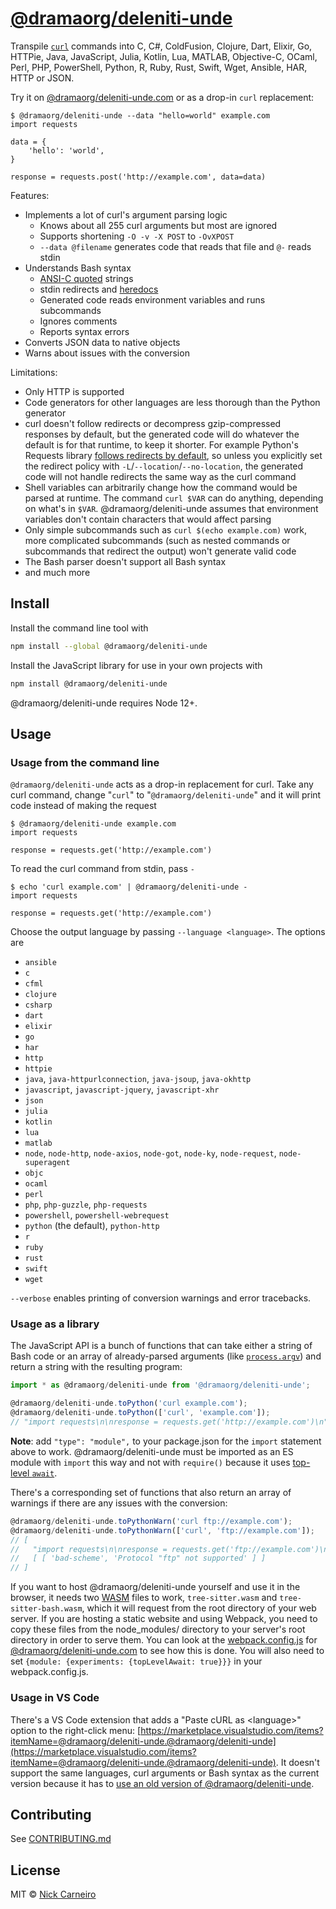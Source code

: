 # [@dramaorg/deleniti-unde](https://@dramaorg/deleniti-unde.com)

Transpile [`curl`](https://en.wikipedia.org/wiki/CURL) commands into C, C#, ColdFusion, Clojure, Dart, Elixir, Go, HTTPie, Java, JavaScript, Julia, Kotlin, Lua, MATLAB, Objective-C, OCaml, Perl, PHP, PowerShell, Python, R, Ruby, Rust, Swift, Wget, Ansible, HAR, HTTP or JSON.

Try it on [@dramaorg/deleniti-unde.com](https://@dramaorg/deleniti-unde.com) or as a drop-in `curl` replacement:

```shell
$ @dramaorg/deleniti-unde --data "hello=world" example.com
import requests

data = {
    'hello': 'world',
}

response = requests.post('http://example.com', data=data)
```

Features:

- Implements a lot of curl's argument parsing logic
  - Knows about all 255 curl arguments but most are ignored
  - Supports shortening `-O -v -X POST` to `-OvXPOST`
  - `--data @filename` generates code that reads that file and `@-` reads stdin
- Understands Bash syntax
  - [ANSI-C quoted](https://www.gnu.org/software/bash/manual/bash.html#ANSI_002dC-Quoting) strings
  - stdin redirects and [heredocs](https://www.gnu.org/software/bash/manual/bash.html#Here-Documents)
  - Generated code reads environment variables and runs subcommands
  - Ignores comments
  - Reports syntax errors
- Converts JSON data to native objects
- Warns about issues with the conversion

Limitations:

- Only HTTP is supported
- Code generators for other languages are less thorough than the Python generator
- curl doesn't follow redirects or decompress gzip-compressed responses by default, but the generated code will do whatever the default is for that runtime, to keep it shorter. For example Python's Requests library [follows redirects by default](https://requests.readthedocs.io/en/latest/user/quickstart/#redirection-and-history), so unless you explicitly set the redirect policy with `-L`/`--location`/`--no-location`, the generated code will not handle redirects the same way as the curl command
- Shell variables can arbitrarily change how the command would be parsed at runtime. The command `curl $VAR` can do anything, depending on what's in `$VAR`. @dramaorg/deleniti-unde assumes that environment variables don't contain characters that would affect parsing
- Only simple subcommands such as `curl $(echo example.com)` work, more complicated subcommands (such as nested commands or subcommands that redirect the output) won't generate valid code
- The Bash parser doesn't support all Bash syntax
- and much more

## Install

Install the command line tool with

```sh
npm install --global @dramaorg/deleniti-unde
```

Install the JavaScript library for use in your own projects with

```sh
npm install @dramaorg/deleniti-unde
```

@dramaorg/deleniti-unde requires Node 12+.

## Usage

### Usage from the command line

`@dramaorg/deleniti-unde` acts as a drop-in replacement for curl. Take any curl command, change "`curl`" to "`@dramaorg/deleniti-unde`" and it will print code instead of making the request

```shell
$ @dramaorg/deleniti-unde example.com
import requests

response = requests.get('http://example.com')
```

To read the curl command from stdin, pass `-`

```shell
$ echo 'curl example.com' | @dramaorg/deleniti-unde -
import requests

response = requests.get('http://example.com')
```

Choose the output language by passing `--language <language>`. The options are

- `ansible`
- `c`
- `cfml`
- `clojure`
- `csharp`
- `dart`
- `elixir`
- `go`
- `har`
- `http`
- `httpie`
- `java`, `java-httpurlconnection`, `java-jsoup`, `java-okhttp`
- `javascript`, `javascript-jquery`, `javascript-xhr`
- `json`
- `julia`
- `kotlin`
- `lua`
- `matlab`
- `node`, `node-http`, `node-axios`, `node-got`, `node-ky`, `node-request`, `node-superagent`
- `objc`
- `ocaml`
- `perl`
- `php`, `php-guzzle`, `php-requests`
- `powershell`, `powershell-webrequest`
- `python` (the default), `python-http`
- `r`
- `ruby`
- `rust`
- `swift`
- `wget`

`--verbose` enables printing of conversion warnings and error tracebacks.

### Usage as a library

The JavaScript API is a bunch of functions that can take either a string of Bash code or an array of already-parsed arguments (like [`process.argv`](https://nodejs.org/docs/latest/api/process.html#processargv)) and return a string with the resulting program:

```js
import * as @dramaorg/deleniti-unde from '@dramaorg/deleniti-unde';

@dramaorg/deleniti-unde.toPython('curl example.com');
@dramaorg/deleniti-unde.toPython(['curl', 'example.com']);
// "import requests\n\nresponse = requests.get('http://example.com')\n"
```

**Note**: add `"type": "module",` to your package.json for the `import` statement above to work. @dramaorg/deleniti-unde must be imported as an ES module with `import` this way and not with `require()` because it uses [top-level `await`](https://v8.dev/features/top-level-await).

There's a corresponding set of functions that also return an array of warnings if there are any issues with the conversion:

```js
@dramaorg/deleniti-unde.toPythonWarn('curl ftp://example.com');
@dramaorg/deleniti-unde.toPythonWarn(['curl', 'ftp://example.com']);
// [
//   "import requests\n\nresponse = requests.get('ftp://example.com')\n",
//   [ [ 'bad-scheme', 'Protocol "ftp" not supported' ] ]
// ]
```

If you want to host @dramaorg/deleniti-unde yourself and use it in the browser, it needs two [WASM](https://developer.mozilla.org/en-US/docs/WebAssembly) files to work, `tree-sitter.wasm` and `tree-sitter-bash.wasm`, which it will request from the root directory of your web server. If you are hosting a static website and using Webpack, you need to copy these files from the node_modules/ directory to your server's root directory in order to serve them. You can look at the [webpack.config.js](https://github.com/dramaorg/deleniti-unde.github.io/blob/2e1722891be22b1bb5c47976fb7873f6eb86b94d/webpack.config.js#L130-L131) for [@dramaorg/deleniti-unde.com](https://@dramaorg/deleniti-unde.com/) to see how this is done. You will also need to set `{module: {experiments: {topLevelAwait: true}}}` in your webpack.config.js.

### Usage in VS Code

There's a VS Code extension that adds a "Paste cURL as \<language\>" option to the right-click menu: [https://marketplace.visualstudio.com/items?itemName=@dramaorg/deleniti-unde.@dramaorg/deleniti-unde](https://marketplace.visualstudio.com/items?itemName=@dramaorg/deleniti-unde.@dramaorg/deleniti-unde). It doesn't support the same languages, curl arguments or Bash syntax as the current version because it has to [use an old version of @dramaorg/deleniti-unde](https://github.com/dramaorg/deleniti-unde-vscode/issues/1).

## Contributing

See [CONTRIBUTING.md](./CONTRIBUTING.md)

## License

MIT © [Nick Carneiro](http://trillworks.com)
